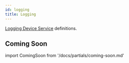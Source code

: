 ```yaml
---
id: logging
title: Logging
---
```


[Logging Device Service](/cloud/services/logging) definitions.

## Coming Soon

import ComingSoon from '/docs/partials/coming-soon.md'

<ComingSoon/>
